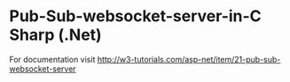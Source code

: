# Pub-Sub-websocket-server-in-C Sharp (.Net)

For documentation visit 
http://w3-tutorials.com/asp-net/item/21-pub-sub-websocket-server
